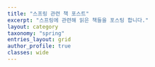 ```yaml
---
title: "스프링 관련 책 포스트"
excerpt: "스프링에 관련해 읽은 책들을 포스팅 합니다."
layout: category
taxonomy: "spring"
entries_layout: grid
author_profile: true
classes: wide
---
```

